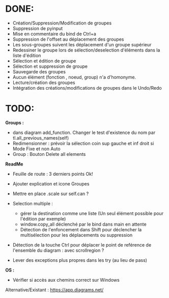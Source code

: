 # DONE:
+ Création/Suppression/Modification de groupes
+ Suppression de pyinput
+ Mise en commentaire du bind de Ctrl+a
+ Suppression de l'offset au déplacement des groupes
+ Les sous-groupes suivent les déplacement d'un groupe supérieur
+ Redessiner le groupe lors de sélection/deselection d'éléments dans la liste d'édition
+ Sélection et édition de groupe
+ Sélection et suppression de groupe
+ Sauvegarde des groupes
+ Aucun élément (fonction , noeud, group) n'a d'homonyme.
+ Lecture/création des groupes
+ Intégration des créations/modifications de groupes dans le Undo/Redo

# TODO:
**Groups :** 
+ dans diagram add_function. Changer le test d'existence du nom par tl.all_previous_names(self)
+ Redimensionner : prévoir la sélection coin sup gauche et inf droit si Mode Fixe et non Auto
+ Group : Bouton Delete all elements

**ReadMe**
+ Feuille de route : 3 derniers points Ok!
+ Ajouter explication et icone Groupes

+ Mettre en place .scale sur self.can ?   
+ Selection multiple :
  + gérer la destination comme une liste (Un seul élément possible pour l'édition par exemple)
  + window.copy_all déclenché par le bind dans main en attente
  + Détection de l'enfoncement dans Shift pour déclencher la multisélection pour les déplacements ou suppression
+ Détection de la touche Ctrl pour déplacer le point de reférence de l'ensemble du diagram : avec scrollregion ?  
+ Lever des exceptions plus propres dans les try (au lieu de pass)

**OS :**
+ Vérifier si accès aux chemins correct sur Windows  

Alternative/Existant : https://app.diagrams.net/
